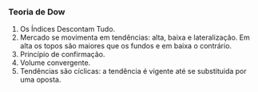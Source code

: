 ### Teoria de Dow
1. Os Índices Descontam Tudo.
2. Mercado se movimenta em tendências: alta, baixa e lateralização. Em alta os topos são maiores que os fundos e em baixa o contrário.
3. Princípio de confirmação.
4. Volume convergente.
5. Tendências são cíclicas: a tendência é vigente até se substituida por uma oposta.